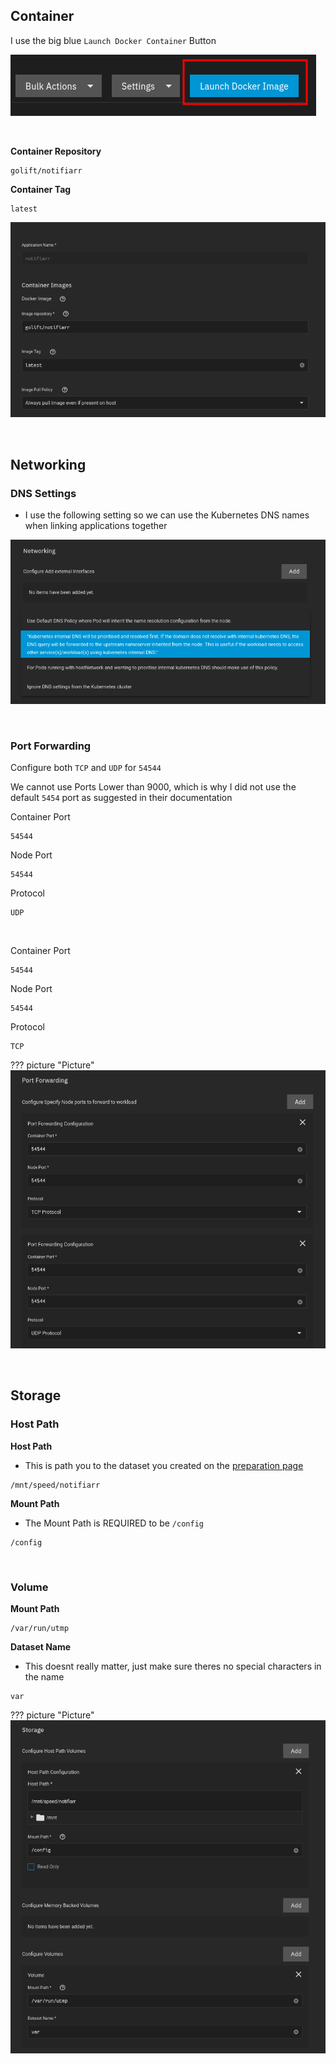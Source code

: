 ## Container

I use the big blue `Launch Docker Container` Button

![!Networking: NZBGet](images/launch-docker-image.png)

<br />

**Container Repository**

```
golift/notifiarr
```

**Container Tag**

```
latest
```

![!Networking: NZBGet](images/container.png)

<br />


## Networking

### DNS Settings

- I use the following setting so we can use the Kubernetes DNS names when linking applications together

![!Networking: NZBGet](images/networking.png)

<br >

### Port Forwarding

Configure both `TCP` and `UDP` for `54544`

We cannot use Ports Lower than 9000, which is why I did not use the default `5454` port as suggested in their documentation

Container Port
```
54544
```
Node Port 
```
54544
```

Protocol
```
UDP
```
<br >

Container Port
```
54544
```
Node Port 
```
54544
```

Protocol
```
TCP
```

??? picture "Picture"
    ![!Networking: NZBGet](images/networking1.png)


<br />

## Storage

### Host Path

**Host Path**

- This is path you to the dataset you created on the [preparation page](https://heavysetup.info/applications/notifiarr/datasets/#dataset-permissions)

```
/mnt/speed/notifiarr
```

**Mount Path**

- The Mount Path is REQUIRED to be `/config`

```
/config
```

<br >

### Volume

**Mount Path**
```
/var/run/utmp
```

**Dataset Name**

- This doesnt really matter, just make sure theres no special characters in the name

```
var
```

??? picture "Picture"
    ![!Networking: NZBGet](images/storage_config.png)


<br />

